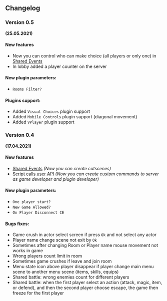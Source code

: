 ## Changelog

### Version 0.5
**(25.05.2021)**

#### New features
- Now you can control who can make choice (all players or only one) in [Shared Events](https://github.com/KageDesu/Alpha-NET-Z/wiki/Shared-Events)
- In lobby added a player counter on the server 

#### New plugin parameters:
- `Rooms Filter?`  

#### Plugins support:
- Added `Visual Choices` plugin support  
- Added `Mobile Controls` plugin support (diagonal movement)  
- Added `VPlayer` plugin support


### Version 0.4
**(17.04.2021)**

#### New features
- [Shared Events](https://github.com/KageDesu/Alpha-NET-Z/wiki/Shared-Events) _(Now you can create cutscenes)_  
- [Script calls user API](https://github.com/KageDesu/Alpha-NET-Z/wiki/Script-calls-User-API) _(Now you can create custom commands to server as game developer and plugin developer)_  

#### New plugin parameters:
- `One player start?`  
- `New Game Allowed?`  
- `On Player Disconnect CE`   

#### Bugs fixes:
- Game crush in actor select screen if press `Ok` and not select any actor
- Player name change scene not exit by `Ok`
- Sometimes after changing Room or Player name mouse movement not works in game  
- Wrong players count limit in room
- Sometimes game crushes if leave and join room
- Menu state icon above player disappear if player change main menu scene to another menu scene (items, skills, equips)  
- Shared battle: wrong enemies count for different players  
- Shared battle: when the first player select an action (attack, magic, item, or defend), and then the second player choose escape, the game then freeze for the first player
